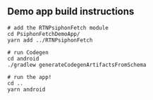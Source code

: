 ## Demo app build instructions
```
# add the RTNPsiphonFetch module 
cd PsiphonFetchDemoApp/
yarn add ../RTNPsiphonFetch

# run Codegen
cd android
./gradlew generateCodegenArtifactsFromSchema

# run the app!
cd ..
yarn android

```